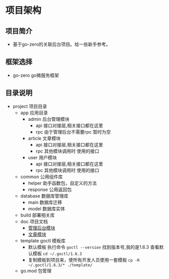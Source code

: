 # 项目架构

## 项目简介
- 基于go-zero的关联后台项目。给一些新手参考。

## 框架选择
- go-zero go微服务框架

## 目录说明
- project 项目目录
  - app 应用目录
    - admin 后台管理模块
      - api 接口对接层,相关接口都在这里
      - rpc 由于管理后台不需要rpc 暂时为空
    - article 文章模块
      - api 接口对接层,相关接口都在这里
      - rpc 其他模块调用时 使用的接口
    - user 用户模块
      - api 接口对接层,相关接口都在这里
      - rpc 其他模块调用时 使用的接口
  - common 公用组件库
    - helper 助手函数包，自定义的方法
    - response 公用返回包
  - database 数据库管理库
    - main 数据库迁移 
    - model 数据库实体
  - build 部署相关库
  - doc 项目文档
    - [管理后台模块](./doc/admin.md)
    - [文章模块](./doc/article.md)
  - template goctl 模板库 
    - 默认模板 执行命令 ```goctl --version``` 找到版本号,我的是1.6.3 查看默认模板 ```cd ~/.goctl/1.6.3```
    - 复制模板到项目来，使所有开发人员使用一套模板 ```cp -R ~/.goctl/1.6.3/* ./template/```
  - go.mod 包管理
